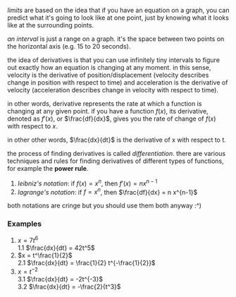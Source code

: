 _limits_ are based on the idea that if you have an equation on a graph, you can
predict what it's going to look like at one point, just by knowing what it
looks like at the surrounding points.

_an interval_ is just a range on a graph. it's the space between two points on
the horizontal axis (e.g. 15 to 20 seconds).

the idea of derivatives is that you can use infinitely tiny intervals to figure
out exactly how an equation is changing at any moment. in this sense, 
velocity is the derivative of position/displacement (velocity describes change
in position with respect to time) and acceleration is the derivative of
velocity (acceleration describes change in velocity with respect to time).

in other words, derivative represents the rate at which a function is changing
at any given point. if you have a function $f(x)$, its derivative, denoted
as $f'(x)$, or $\frac{df}{dx}$, gives you the rate of change of $f(x)$
with respect to $x$.

in other other words, $\frac{dx}{dt}$ is the derivative of x with respect to t.

the process of finding derivatives is called _differentiation_.
there are various techniques and rules for finding derivatives of different
types of functions, for example the __power rule__.
1. _leibniz's notation_: if $f(x) = x^n$, then $f'(x) = n x^{n-1}$
2. _lagrange's notation_: if $f = x^n$, then $\frac{df}{dx} = n x^{n-1}$

both notations are cringe but you should use them both anyway :^)

### Examples

1.  $x = 7t^6$  
1.1 $\frac{dx}{dt} = 42t^5$
2.  $x = t^\frac{1}{2}$  
2.1 $\frac{dx}{dt} = \frac{1}{2} t^{-\frac{1}{2}}$
3.  $x = t^{-2}$  
3.1 $\frac{dx}{dt} = -2t^{-3}$  
3.2 $\frac{dx}{dt} = -\frac{2}{t^3}$
